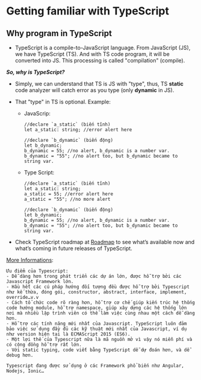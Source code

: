 # Getting familiar with TypeScript
## Why program in TypeScript
- TypeScript is a compile-to-JavaScript language. From JavaScript (JS), we have TypeScript (TS). And with TS code program, it will be converted into JS. This processing is called "compilation" (compile).

***So, why is TypeScript?***
- Simply, we can understand that TS is JS with "type", thus, TS **static** code analyzer will catch error as you type (only **dynamic** in JS).
- That "type" in TS is optional.
  Example:
  - JavaScrip:
    ```
    //declare `a_static` (biến tĩnh)
    let a_static: string; //error alert here

    //declare `b_dynamic` (biến động)
    let b_dynamic;
    b_dynamic = 55; //no alert, b_dynamic is a number var.
    b_dynamic = "55"; //no alert too, but b_dynamic became to string var.
    ```
  - Type Script:
    ```
    //declare `a_static` (biến tĩnh)
    let a_static: string;
    a_static = 55; //error alert here
    a_static = "55"; //no more alert

    //declare `b_dynamic` (biến động)
    let b_dynamic;
    b_dynamic = 55; //no alert, b_dynamic is a number var.
    b_dynamic = "55"; //no alert too, but b_dynamic became to string var.
    ```

- Check TypeScript roadmap at [Roadmap](https://github.com/Microsoft/TypeScript/wiki/Roadmap) to see what’s available now and what’s coming in future releases of TypeScript.

[More Informations](https://topdev.vn/blog/typescript-la-gi):
```
Ưu điểm của Typescript:
- Dễ dàng hơn trong phát triển các dự án lớn, được hỗ trợ bởi các Javascript Framework lớn.
- Hầu hết các cú pháp hướng đối tượng đều được hỗ trợ bởi Typescript như kế thừa, đóng gói, constructor, abstract, interface, implement, override…v.v
- Cách tổ chức code rõ ràng hơn, hỗ trợ cơ chế giúp kiến trúc hệ thống code hướng module, hỗ trợ namespace, giúp xây dựng các hệ thống lớn nơi mà nhiều lập trình viên có thể làm việc cùng nhau một cách dễ dàng hơn.
- Hỗ trợ các tính năng mới nhất của Javascript. TypeScript luôn đảm bảo việc sử dụng đầy đủ các kỹ thuật mới nhất của Javascript, ví dụ như version hiện tại là ECMAScript 2015 (ES6).
- Một lợi thế của Typescript nữa là mã nguồn mở vì vậy nó miễn phí và có cộng đồng hỗ trợ rất lớn.
- Với static typing, code viết bằng TypeScript dễ dự đoán hơn, và dễ debug hơn.

Typescript đang được sử dụng ở các Framework phổ biến như Angular, Nodejs, Ionic…
```

